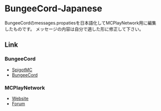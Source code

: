 BungeeCord-Japanese
==========

BungeeCordのmessages.propatiesを日本語化してMCPlayNetwork用に編集したものです。
メッセージの内容は自分で適した形に修正して下さい。

Link
-----------
### BungeeCord
- [SpigotMC](https://www.spigotmc.org/)
- [BungeeCord](https://www.spigotmc.org/go/bungeecord)

### MCPlayNetwork
- [Website](https://www.mcplay.biz/)
- [Forum](https://community.mcplay.biz/)
